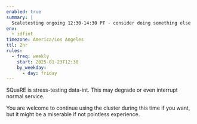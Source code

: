 ```yaml
---
enabled: true
summary: |
  Scaletesting ongoing 12:30-14:30 PT - consider doing something else
env:
  - idfint
timezone: America/Los Angeles
ttl: 2hr
rules:
  - freq: weekly
    start: 2025-01-23T12:30
    by_weekday:
      - day: friday
---
```


SQuaRE is stress-testing data-int.
This may degrade or even interrupt normal service.

You are welcome to continue using the cluster during this time if you want, but it might be a miserable if not pointless experience.
